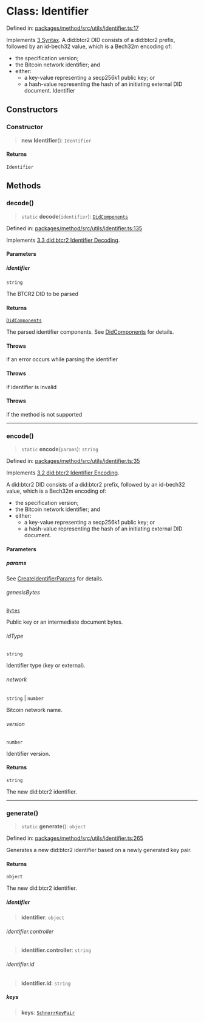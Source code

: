 # Class: Identifier

Defined in: [packages/method/src/utils/identifier.ts:17](https://github.com/dcdpr/did-btcr2-js/blob/4a717493e735221d072999f212891939f4de3f23/packages/method/src/utils/identifier.ts#L17)

Implements [3 Syntax](https://dcdpr.github.io/did-btcr2/#syntax).
A did:btcr2 DID consists of a did:btcr2 prefix, followed by an id-bech32 value, which is a Bech32m encoding of:
   - the specification version;
   - the Bitcoin network identifier; and
   - either:
     - a key-value representing a secp256k1 public key; or
     - a hash-value representing the hash of an initiating external DID document.
 Identifier

## Constructors

### Constructor

> **new Identifier**(): `Identifier`

#### Returns

`Identifier`

## Methods

### decode()

> `static` **decode**(`identifier`): [`DidComponents`](../interfaces/DidComponents.md)

Defined in: [packages/method/src/utils/identifier.ts:135](https://github.com/dcdpr/did-btcr2-js/blob/4a717493e735221d072999f212891939f4de3f23/packages/method/src/utils/identifier.ts#L135)

Implements [3.3 did:btcr2 Identifier Decoding](https://dcdpr.github.io/did-btcr2/#didbtc1-identifier-decoding).

#### Parameters

##### identifier

`string`

The BTCR2 DID to be parsed

#### Returns

[`DidComponents`](../interfaces/DidComponents.md)

The parsed identifier components. See [DidComponents](../interfaces/DidComponents.md) for details.

#### Throws

if an error occurs while parsing the identifier

#### Throws

if identifier is invalid

#### Throws

if the method is not supported

***

### encode()

> `static` **encode**(`params`): `string`

Defined in: [packages/method/src/utils/identifier.ts:35](https://github.com/dcdpr/did-btcr2-js/blob/4a717493e735221d072999f212891939f4de3f23/packages/method/src/utils/identifier.ts#L35)

Implements [3.2 did:btcr2 Identifier Encoding](https://dcdpr.github.io/did-btcr2/#didbtc1-identifier-encoding).

A did:btcr2 DID consists of a did:btcr2 prefix, followed by an id-bech32 value, which is a Bech32m encoding of:
 - the specification version;
 - the Bitcoin network identifier; and
 - either:
   - a key-value representing a secp256k1 public key; or
   - a hash-value representing the hash of an initiating external DID document.

#### Parameters

##### params

See [CreateIdentifierParams](../interfaces/CreateIdentifierParams.md) for details.

###### genesisBytes

[`Bytes`](../../common/type-aliases/Bytes.md)

Public key or an intermediate document bytes.

###### idType

`string`

Identifier type (key or external).

###### network

`string` \| `number`

Bitcoin network name.

###### version

`number`

Identifier version.

#### Returns

`string`

The new did:btcr2 identifier.

***

### generate()

> `static` **generate**(): `object`

Defined in: [packages/method/src/utils/identifier.ts:265](https://github.com/dcdpr/did-btcr2-js/blob/4a717493e735221d072999f212891939f4de3f23/packages/method/src/utils/identifier.ts#L265)

Generates a new did:btcr2 identifier based on a newly generated key pair.

#### Returns

`object`

The new did:btcr2 identifier.

##### identifier

> **identifier**: `object`

###### identifier.controller

> **identifier.controller**: `string`

###### identifier.id

> **identifier.id**: `string`

##### keys

> **keys**: [`SchnorrKeyPair`](../../keypair/classes/SchnorrKeyPair.md)
